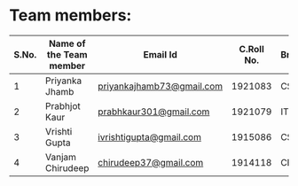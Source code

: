 
# Team members:

|**S.No.** | **Name of the Team member** | **Email Id** |**C.Roll No.** | **Branch** | **Area of Interest** | **Link of git repository** | 
|-------|------------|--------------|----------|----------|---------|-----|
| 1 | Priyanka Jhamb | priyankajhamb73@gmail.com | 1921083 |  CSE | Web Development | [PriyankaJhamb](https://github.com/PriyankaJhamb) |
| 2 | Prabhjot Kaur | prabhkaur301@gmail.com |1921079 | IT | Web Development | [Prabhjot Kaur](https://github.com/prabhkaur301) |
| 3 | Vrishti Gupta | ivrishtigupta@gmail.com |1915086 | CSE | Web Development | [VrishtiGupta](https://github.com/VrishtiGupta) | 
| 4 | Vanjam Chirudeep  | chirudeep37@gmail.com |1914118 | CE | Web Development  | [chirudeep37](https://github.com/chirudeep37) |
